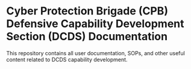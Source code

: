 # Cyber Protection Brigade (CPB) Defensive Capability Development Section (DCDS) Documentation

This repository contains all user documentation, SOPs, and other useful content related to DCDS capability development.